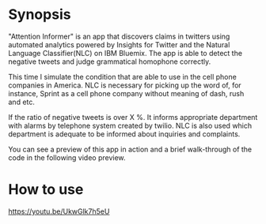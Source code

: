 # Synopsis
"Attention Informer" is an app that discovers claims in twitters using automated analytics powered by Insights for Twitter and the Natural Language Classifier(NLC) on IBM Bluemix. 
The app is able to detect the negative tweets and judge grammatical homophone correctly.

This time I simulate the condition that are able to use in the cell phone companies in America.
NLC is necessary for picking up the word of, for instance, Sprint as a cell phone company without meaning of dash, rush and etc.

If the ratio of negative tweets is over X %. It informs appropriate department with alarms by telephone system created by twilio. NLC is also used which department is adequate to be informed about inquiries and complaints.

You can see a preview of this app in action and a brief walk-through of the code in the following video preview.

# How to use
https://youtu.be/UkwGlk7h5eU

